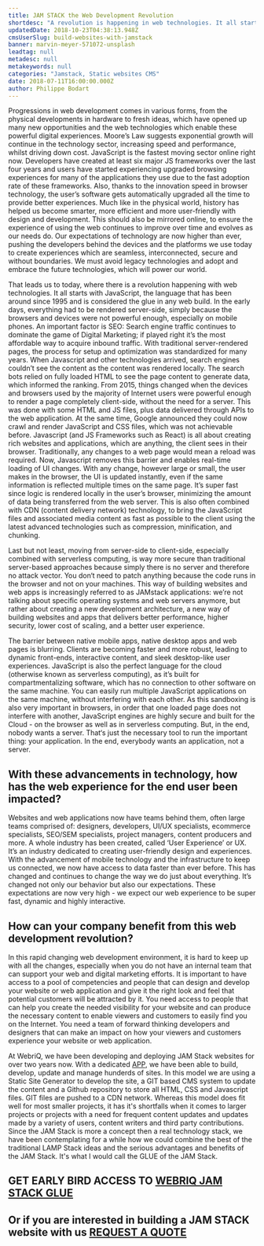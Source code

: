 ```yaml
---
title: JAM STACK the Web Development Revolution
shortdesc: "A revolution is happening in web technologies. It all starts with Javascript, the GLUE in any web build. "
updatedDate: 2018-10-23T04:38:13.948Z
cmsUserSlug: build-websites-with-jamstack
banner: marvin-meyer-571072-unsplash
leadtag: null
metadesc: null
metakeywords: null
categories: "Jamstack, Static websites CMS"
date: 2018-07-11T16:00:00.000Z
author: Philippe Bodart
---
```


Progressions in web development comes in various forms, from the physical developments in hardware to fresh ideas, which have opened up many new opportunities and the web technologies which enable these powerful digital experiences.
Moore’s Law suggests exponential growth will continue in the technology sector, increasing speed and performance, whilst driving down cost.
JavaScript is the fastest moving sector online right now. Developers have created at least six major JS frameworks over the last four years and users have started experiencing upgraded browsing experiences for many of the applications they use due to the fast adoption rate of these frameworks. Also, thanks to the innovation speed in browser technology, the user’s software gets automatically upgraded all the time to provide better experiences.
Much like in the physical world, history has helped us become smarter, more efficient and more user-friendly with design and development.
This should also be mirrored online, to ensure the experience of using the web continues to improve over time and evolves as our needs do.
Our expectations of technology are now higher than ever, pushing the developers behind the devices and the platforms we use today to create experiences which are seamless, interconnected, secure and without boundaries. We must avoid legacy technologies and adopt and embrace the future technologies, which will power our world.

That leads us to today, where there is a revolution happening with web technologies. It all starts with JavaScript, the language that has been around since 1995 and is considered the glue in any web build. In the early days, everything had to be rendered server-side, simply because the browsers and devices were not powerful enough, especially on mobile phones. 
An important factor is SEO: Search engine traffic continues to dominate the game of Digital Marketing; if played right it’s the most affordable way to acquire inbound traffic. With traditional server-rendered pages, the process for setup and optimization was standardized for many years. When Javascript and other technologies arrived, search engines couldn’t see the content as the content was rendered locally. The search bots relied on fully loaded HTML to see the page content to generate data, which informed the ranking.
From 2015, things changed when the devices and browsers used by the majority of Internet users were powerful enough to render a page completely client-side, without the need for a server. This was done with some HTML and JS files, plus data delivered through APIs to the web application. At the same time, Google announced they could now crawl and render JavaScript and CSS files, which was not achievable before.
Javascript (and JS Frameworks such as React) is all about creating rich websites and applications, which are anything, the client sees in their browser. Traditionally, any changes to a web page would mean a reload was required. Now, Javascript removes this barrier and enables real-time loading of UI changes. With any change, however large or small, the user makes in the browser, the UI is updated instantly, even if the same information is reflected multiple times on the same page.
It’s super fast since logic is rendered locally in the user’s browser, minimizing the amount of data being transferred from the web server. This is also often combined with CDN (content delivery network) technology, to bring the JavaScript files and associated media content as fast as possible to the client using the latest advanced technologies such as compression, minification, and chunking.

Last but not least, moving from server-side to client-side, especially combined with serverless computing, is way more secure than traditional server-based approaches because simply there is no server and therefore no attack vector. You don‘t need to patch anything because the code runs in the browser and not on your machines.
This way of building websites and web apps is increasingly referred to as JAMstack applications: we’re not talking about specific operating systems and web servers anymore, but rather about creating a new development architecture, a new way of building websites and apps that delivers better performance, higher security, lower cost of scaling, and a better user experience.

The barrier between native mobile apps, native desktop apps and web pages is blurring. Clients are becoming faster and more robust, leading to dynamic front-ends, interactive content, and sleek desktop-like user experiences.
JavaScript is also the perfect language for the cloud (otherwise known as serverless computing), as it’s built for compartmentalizing software, which has no connection to other software on the same machine. You can easily run multiple JavaScript applications on the same machine, without interfering with each other. As this sandboxing is also very important in browsers, in order that one loaded page does not interfere with another, JavaScript engines are highly secure and built for the Cloud - on the browser as well as in serverless computing.
But, in the end, nobody wants a server. That‘s just the necessary tool to run the important thing: your application. In the end, everybody wants an application, not a server. 

## With these advancements in technology, how has the web experience for the end user been impacted?

Websites and web applications now have teams behind them, often large teams comprised of: designers, developers, UI/UX specialists, ecommerce specialists, SEO/SEM specialists, project managers, content producers and more. A whole industry has been created, called ‘User Experience’ or UX. It’s an industry dedicated to creating user-friendly design and experiences.
With the advancement of mobile technology and the infrastructure to keep us connected, we now have access to data faster than ever before. This has changed and continues to change the way we do just about everything. It’s changed not only our behavior but also our expectations.
These expectations are now very high - we expect our web experience to be super fast, dynamic and highly interactive.

## How can your company benefit from this web development revolution?
In this rapid changing web development environment, it is hard to keep up with all the changes, especially when you do not have an internal team that can support your web and digital marketing efforts. It is important to have access to a pool of competencies and people that can design and develop your website or web application and give it the right look and feel that potential customers will be attracted by it. You need access to people that can help you create the needed visibility for your website and can produce the necessary content to enable viewers and customers to easily find you on the Internet. You need a team of forward thinking developers and designers that can make an impact on how your viewers and customers experience your website or web application.

At WebriQ, we have been developing and deploying JAM Stack websites for over two years now. With a dedicated [APP](http://app.webriq.com), we have been able to build, develop, update and manage hunderds of sites. In this model we are using a Static Site Generator to develop the site, a GIT based CMS system to update the content and a Github repository to store all HTML, CSS and Javascript files. GIT files are pushed to a CDN network. Whereas this model does fit well for most smaller projects, it has it's shortfalls when it comes to larger projects or projects with a need for frequent content updates and updates made by a variety of users, content writers and third party contributions. Since the JAM Stack is more a concept then a real technology stack, we have been contemplating for a while how we could combine the best of the traditional LAMP Stack ideas and the serious advantages and benefits of the JAM Stack. It's what I would call the GLUE of the JAM Stack.

## GET EARLY BIRD ACCESS TO [WEBRIQ JAM STACK GLUE](http://madmarketing.webriq.services/f/3)
## Or if you are interested in building a JAM STACK website with us [REQUEST A QUOTE ](http://requestforquote.webriq.services)

